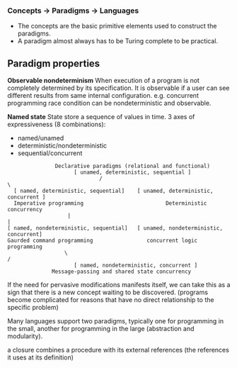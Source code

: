 ### Concepts -> Paradigms -> Languages 

* The concepts are the basic primitive elements used to construct the paradigms.
* A paradigm almost always has to be Turing complete to be practical.

## Paradigm properties

__Observable nondeterminism__
When execution of a program is not completely determined by its specification. It is observable if a user can see different results from same internal configuration. e.g. concurrent programming race condition can be nondeterministic and observable.

__Named state__
State store a sequence of values in time. 3 axes of expressiveness (8 combinations):
* named/unamed
* deterministic/nondeterministic
* sequential/concurrent

```
               Declarative paradigms (relational and functional)
                     [ unamed, deterministic, sequential ]
                             /                                        \
  [ named, deterministic, sequential]    [ unamed, deterministic, concurrent ] 
  Imperative programming                          Deterministic concurrency
                   |                                                                  |
[ named, nondeterministic, sequential]   [ unamed, nondeterministic, concurrent]
Gaurded command programming                 concurrent logic programming
                  \                                                                /
                     [ named, nondeterministic, concurrent ]
              Message-passing and shared state concurrency
```

If the need for pervasive modifications manifests itself, we can take this as a sign that there is a new concept waiting to be discovered. (programs become complicated for reasons that have no direct relationship to the specific problem)

Many languages support two paradigms, typically one for programming in the small, another for programming in the large (abstraction and modularity).

a closure combines a procedure with its external references (the references it uses at its definition)


